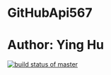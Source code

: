 # GitHubApi567
# Author: Ying Hu
[![build status of master](https://travis-ci.com/yhu71/GitHubApi567.svg?branch=HW05a_Mocking)](https://travis-ci.com/yhu71/GitHubApi567)
